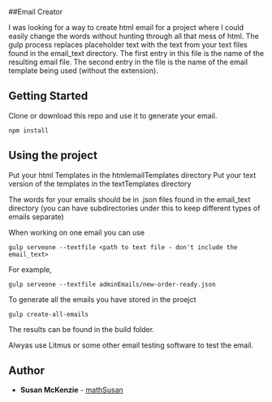 ##Email Creator

I was looking for a way to create html email for a project where I could easily change the words without hunting through all that mess of html.  The gulp process replaces placeholder text with the text from your text files found in the email_text directory.   The first entry in this file is the name of the resulting email file.  The second entry in the file is the name of the email template being used (without the extension).  

## Getting Started

Clone or download this repo and use it to generate your email.
``` 
npm install
```

## Using the project
Put your html Templates in the htmlemailTemplates directory
Put your text version of the templates in the textTemplates directory

The words for your emails should be in .json files found in the email_text directory (you can have subdirectories under this to keep different types of emails separate)

When working on one email you can use
```
gulp serveone --textfile <path to text file - don't include the email_text>
```
For example, 
```
gulp serveone --textfile adminEmails/new-order-ready.json 
```

To generate all the emails you have stored in the proejct 
```
gulp create-all-emails
```
The results can be found in the build folder.

Alwyas use Litmus or some other email testing software to test the email.

## Author

* **Susan McKenzie**  - [mathSusan](https://github.com/mathsusan)


